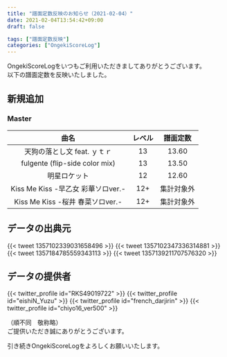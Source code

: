 ```yaml
---
title: "譜面定数反映のお知らせ（2021-02-04）"
date: 2021-02-04T13:54:42+09:00
draft: false

tags: ["譜面定数反映"]
categories: ["OngekiScoreLog"]
---
```


OngekiScoreLogをいつもご利用いただきましてありがとうございます。  
以下の譜面定数を反映いたしました。

<!--more-->

## 新規追加

### Master

| 曲名 | レベル | 譜面定数 |
|:-:|:-:|:-:|
| 天狗の落とし文 feat. ｙｔｒ | 13 | 13.60 |
| fulgente (flip-side color mix) | 13 | 13.50 |
| 明星ロケット | 12 | 12.60 |
| Kiss Me Kiss -早乙女 彩華ソロver.- | 12+ | 集計対象外 |
| Kiss Me Kiss -桜井 春菜ソロver.- | 12+ | 集計対象外 |

<!-- ### Expert

| 曲名 | レベル | 譜面定数 |
|:-:|:-:|:-:| -->

## データの出典元

{{< tweet 1357102339031658496 >}}
{{< tweet 1357102347336314881 >}}
{{< tweet 1357184785559343113 >}}
{{< tweet 1357139211707576320 >}}

## データの提供者

{{< twitter_profile id="RKS49019722" >}}
{{< twitter_profile id="eishiN_Yuzu" >}}
{{< twitter_profile id="french_darjirin" >}}
{{< twitter_profile id="chiyo16_ver500" >}}

（順不同　敬称略）  
ご提供いただき誠にありがとうございます。

引き続きOngekiScoreLogをよろしくお願いいたします。
